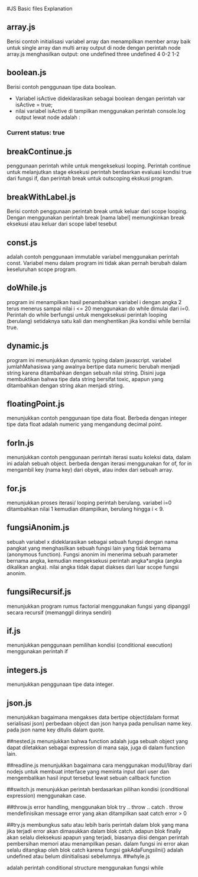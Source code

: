 #JS Basic files Explanation
## array.js
Berisi contoh initialisasi variabel array dan menampilkan member array baik untuk single array dan multi array
output di node dengan perintah node array.js menghasilkan output:
one
undefined
three
undefined
4
0-2
1-2

## boolean.js
Berisi contoh penggunaan tipe data boolean.
- Variabel isActive dideklarasikan sebagai boolean dengan perintah var isActive = true;
- nilai variabel isActive di tampilkan menggunakan perintah console.log
output lewat node adalah :
### Current status: true

## breakContinue.js
penggunaan perintah while untuk mengeksekusi looping. Perintah continue untuk melanjutkan stage eksekusi perintah berdasrkan evaluasi kondisi true dari fungsi if, dan perintah break untuk outscoping ekskusi program. 

## breakWithLabel.js
Berisi contoh penggunaan perintah break untuk keluar dari scope looping. Dengan menggunakan perintah break [nama label] memungkinkan break eksekusi atau keluar dari scope label tesebut 

## const.js
adalah contoh penggunaan immutable variabel menggunakan perintah const. Variabel menu dalam program ini tidak akan pernah berubah dalam keseluruhan scope program.

## doWhile.js
program ini menampilkan hasil penambahkan variabel i dengan angka 2 terus menerus sampai nilai i <= 20 menggunakan do while dimulai dari i=0. Perintah do while berfungsi untuk mengeksekusi perintah looping (berulang) setidaknya satu kali dan menghentikan jika kondisi while bernilai true.

## dynamic.js
program ini menunjukkan dynamic typing dalam javascript. variabel jumlahMahasiswa yang awalnya bertipe data numeric berubah menjadi string karena ditambahkan dengan sebuah nilai string. Disini juga membuktikan bahwa tipe data string bersifat toxic, apapun yang ditambahkan dengan string akan menjadi string.

## floatingPoint.js
menunjukkan contoh penggunaan tipe data float. Berbeda dengan integer tipe data float adalah numeric yang mengandung decimal point.

## forIn.js
menunjukkan contoh penggunaan perintah iterasi suatu koleksi data, dalam ini adalah sebuah object. berbeda dengan iterasi menggunakan for of, for in mengambil key (nama key) dari obyek, atau index dari sebuah array.  

## for.js
menunjukkan proses iterasi/ looping perintah berulang. variabel i=0 ditambahkan nilai 1 kemudian ditampilkan, berulang hingga i < 9.

## fungsiAnonim.js
sebuah variabel x dideklarasikan sebagai sebuah fungsi dengan nama pangkat yang menghasilkan sebuah fungsi lain yang tidak bernama (anonymous function). Fungsi anonim ini menerima sebuah parameter bernama angka, kemudian mengeksekusi perintah angka*angka (angka dikalikan angka). nilai angka tidak dapat diakses dari luar scope fungsi anonim.

## fungsiRecursif.js
menunjukkan program rumus factorial menggunakan fungsi yang dipanggil secara recursif (memanggil dirinya sendiri)

## if.js
menunjukkan penggunaan pemilihan kondisi (conditional execution) menggunakan perintah if

## integers.js
menunjukkan penggunaan tipe data integer.

## json.js
menunjukkan bagaimana mengakses data bertipe object(dalam format serialisasi json) perbedaan object dan json hanya pada penulisan name key. pada json name key ditulis dalam quote.

##nested.js
menunjukkan bahwa function adalah juga sebuah object yang dapat diletakkan sebagai expression di mana saja, juga di dalam function lain.

##readline.js
menunjukkan bagaimana cara menggunakan modul/libray dari nodejs untuk membuat interface yang meminta input dari user dan mengembalikan hasil input tersebut lewat sebuah callback function

##switch.js
menunjukkan perintah berdasarkan pilihan kondisi (conditional expression) menggunakan case. 

##throw.js
error handling, menggunakan blok try .. throw .. catch . throw mendefinisikan message error yang akan ditampilkan saat catch error > 0

##try.js
membungkus satu atau lebih baris perintah dalam blok yang mana jika terjadi error akan dimasukkan dalam blok catch. adapun blok finally akan selalu dieksekusi apapun yang terjadi, biasanya diisi dengan perintah pembersihan memori atau menampilkan pesan. dalam fungsi ini error akan selalu ditangkap oleh blok catch karena fungsi gakAdaFungsiIni() adalah undefined atau belum diinitialisasi sebelumnya.
##whyle.js

adalah perintah conditional structure menggunakan fungsi while


  




